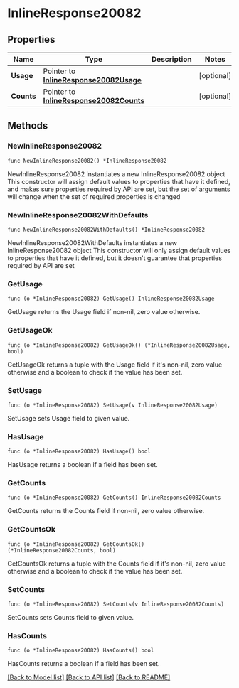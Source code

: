 # InlineResponse20082

## Properties

Name | Type | Description | Notes
------------ | ------------- | ------------- | -------------
**Usage** | Pointer to [**InlineResponse20082Usage**](InlineResponse20082Usage.md) |  | [optional] 
**Counts** | Pointer to [**InlineResponse20082Counts**](InlineResponse20082Counts.md) |  | [optional] 

## Methods

### NewInlineResponse20082

`func NewInlineResponse20082() *InlineResponse20082`

NewInlineResponse20082 instantiates a new InlineResponse20082 object
This constructor will assign default values to properties that have it defined,
and makes sure properties required by API are set, but the set of arguments
will change when the set of required properties is changed

### NewInlineResponse20082WithDefaults

`func NewInlineResponse20082WithDefaults() *InlineResponse20082`

NewInlineResponse20082WithDefaults instantiates a new InlineResponse20082 object
This constructor will only assign default values to properties that have it defined,
but it doesn't guarantee that properties required by API are set

### GetUsage

`func (o *InlineResponse20082) GetUsage() InlineResponse20082Usage`

GetUsage returns the Usage field if non-nil, zero value otherwise.

### GetUsageOk

`func (o *InlineResponse20082) GetUsageOk() (*InlineResponse20082Usage, bool)`

GetUsageOk returns a tuple with the Usage field if it's non-nil, zero value otherwise
and a boolean to check if the value has been set.

### SetUsage

`func (o *InlineResponse20082) SetUsage(v InlineResponse20082Usage)`

SetUsage sets Usage field to given value.

### HasUsage

`func (o *InlineResponse20082) HasUsage() bool`

HasUsage returns a boolean if a field has been set.

### GetCounts

`func (o *InlineResponse20082) GetCounts() InlineResponse20082Counts`

GetCounts returns the Counts field if non-nil, zero value otherwise.

### GetCountsOk

`func (o *InlineResponse20082) GetCountsOk() (*InlineResponse20082Counts, bool)`

GetCountsOk returns a tuple with the Counts field if it's non-nil, zero value otherwise
and a boolean to check if the value has been set.

### SetCounts

`func (o *InlineResponse20082) SetCounts(v InlineResponse20082Counts)`

SetCounts sets Counts field to given value.

### HasCounts

`func (o *InlineResponse20082) HasCounts() bool`

HasCounts returns a boolean if a field has been set.


[[Back to Model list]](../README.md#documentation-for-models) [[Back to API list]](../README.md#documentation-for-api-endpoints) [[Back to README]](../README.md)


